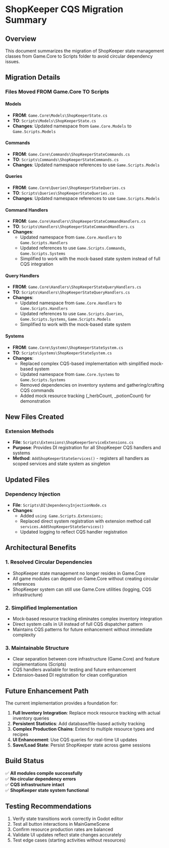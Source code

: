 # ShopKeeper CQS Migration Summary

## Overview
This document summarizes the migration of ShopKeeper state management classes from Game.Core to Scripts folder to avoid circular dependency issues.

## Migration Details

### Files Moved FROM Game.Core TO Scripts

#### Models
- **FROM**: `Game.Core\Models\ShopKeeperState.cs`
- **TO**: `Scripts\Models\ShopKeeperState.cs`
- **Changes**: Updated namespace from `Game.Core.Models` to `Game.Scripts.Models`

#### Commands  
- **FROM**: `Game.Core\Commands\ShopKeeperStateCommands.cs`
- **TO**: `Scripts\Commands\ShopKeeperStateCommands.cs`
- **Changes**: Updated namespace references to use `Game.Scripts.Models`

#### Queries
- **FROM**: `Game.Core\Queries\ShopKeeperStateQueries.cs`  
- **TO**: `Scripts\Queries\ShopKeeperStateQueries.cs`
- **Changes**: Updated namespace references to use `Game.Scripts.Models`

#### Command Handlers
- **FROM**: `Game.Core\Handlers\ShopKeeperStateCommandHandlers.cs`
- **TO**: `Scripts\Handlers\ShopKeeperStateCommandHandlers.cs`
- **Changes**: 
  - Updated namespace from `Game.Core.Handlers` to `Game.Scripts.Handlers`
  - Updated references to use `Game.Scripts.Commands`, `Game.Scripts.Systems`
  - Simplified to work with the mock-based state system instead of full CQS integration

#### Query Handlers
- **FROM**: `Game.Core\Handlers\ShopKeeperStateQueryHandlers.cs`
- **TO**: `Scripts\Handlers\ShopKeeperStateQueryHandlers.cs`
- **Changes**:
  - Updated namespace from `Game.Core.Handlers` to `Game.Scripts.Handlers`
  - Updated references to use `Game.Scripts.Queries`, `Game.Scripts.Systems`, `Game.Scripts.Models`
  - Simplified to work with the mock-based state system

#### Systems
- **FROM**: `Game.Core\Systems\ShopKeeperStateSystem.cs`
- **TO**: `Scripts\Systems\ShopKeeperStateSystem.cs`
- **Changes**:
  - Replaced complex CQS-based implementation with simplified mock-based system
  - Updated namespace from `Game.Core.Systems` to `Game.Scripts.Systems`
  - Removed dependencies on inventory systems and gathering/crafting CQS commands
  - Added mock resource tracking (_herbCount, _potionCount) for demonstration

## New Files Created

### Extension Methods
- **File**: `Scripts\Extensions\ShopKeeperServiceExtensions.cs`
- **Purpose**: Provides DI registration for all ShopKeeper CQS handlers and systems
- **Method**: `AddShopKeeperStateServices()` - registers all handlers as scoped services and state system as singleton

## Updated Files

### Dependency Injection
- **File**: `Scripts\DI\DependencyInjectionNode.cs`
- **Changes**: 
  - Added `using Game.Scripts.Extensions;`
  - Replaced direct system registration with extension method call `services.AddShopKeeperStateServices()`
  - Updated logging to reflect CQS handler registration

## Architectural Benefits

### 1. Resolved Circular Dependencies
- ShopKeeper state management no longer resides in Game.Core
- All game modules can depend on Game.Core without creating circular references
- ShopKeeper system can still use Game.Core utilities (logging, CQS infrastructure)

### 2. Simplified Implementation
- Mock-based resource tracking eliminates complex inventory integration
- Direct system calls in UI instead of full CQS dispatcher pattern  
- Maintains CQS patterns for future enhancement without immediate complexity

### 3. Maintainable Structure
- Clear separation between core infrastructure (Game.Core) and feature implementations (Scripts)
- CQS handlers available for testing and future enhancement
- Extension-based DI registration for clean configuration

## Future Enhancement Path

The current implementation provides a foundation for:
1. **Full Inventory Integration**: Replace mock resource tracking with actual inventory queries
2. **Persistent Statistics**: Add database/file-based activity tracking
3. **Complex Production Chains**: Extend to multiple resource types and recipes
4. **UI Enhancement**: Use CQS queries for real-time UI updates
5. **Save/Load State**: Persist ShopKeeper state across game sessions

## Build Status
✅ **All modules compile successfully**  
✅ **No circular dependency errors**  
✅ **CQS infrastructure intact**  
✅ **ShopKeeper state system functional**

## Testing Recommendations
1. Verify state transitions work correctly in Godot editor
2. Test all button interactions in MainGameScene
3. Confirm resource production rates are balanced
4. Validate UI updates reflect state changes accurately
5. Test edge cases (starting activities without resources)
